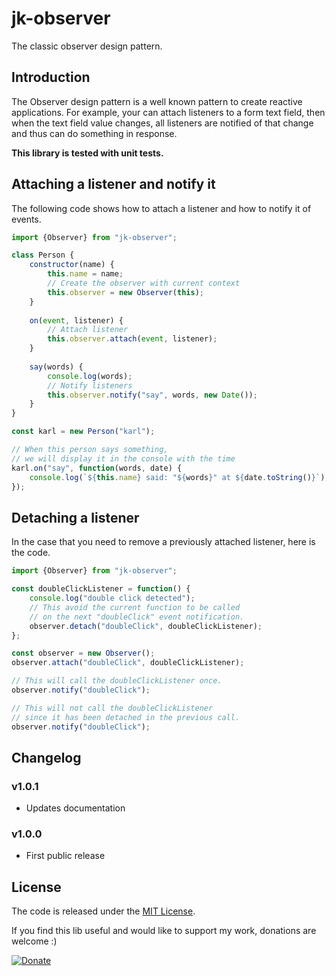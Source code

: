 # jk-observer

The classic observer design pattern.

## Introduction

The Observer design pattern is a well known pattern to create reactive applications.
For example, your can attach listeners to a form text field, then when the text field value changes, all listeners are notified of that change and thus can do something in response. 

**This library is tested with unit tests.**

## Attaching a listener and notify it

The following code shows how to attach a listener and how to notify it of events.

```js
import {Observer} from "jk-observer";

class Person {
    constructor(name) {
        this.name = name;
        // Create the observer with current context
        this.observer = new Observer(this);
    }
    
    on(event, listener) {
        // Attach listener
        this.observer.attach(event, listener);
    }
    
    say(words) {
        console.log(words);
        // Notify listeners
        this.observer.notify("say", words, new Date());
    }
}

const karl = new Person("karl");

// When this person says something,
// we will display it in the console with the time
karl.on("say", function(words, date) {
    console.log(`${this.name} said: "${words}" at ${date.toString()}`);
});
```

## Detaching a listener

In the case that you need to remove a previously attached listener, here is the code.

```js
import {Observer} from "jk-observer";

const doubleClickListener = function() {
    console.log("double click detected");
    // This avoid the current function to be called
    // on the next "doubleClick" event notification.
    observer.detach("doubleClick", doubleClickListener);
};

const observer = new Observer();
observer.attach("doubleClick", doubleClickListener);

// This will call the doubleClickListener once.
observer.notify("doubleClick");

// This will not call the doubleClickListener
// since it has been detached in the previous call.
observer.notify("doubleClick");
```

## Changelog

### v1.0.1
- Updates documentation

### v1.0.0
- First public release

## License

The code is released under the [MIT License](http://www.opensource.org/licenses/MIT).

If you find this lib useful and would like to support my work, donations are welcome :)

[![Donate](https://img.shields.io/badge/Donate-PayPal-green.svg)](https://www.paypal.com/cgi-bin/webscr?cmd=_s-xclick&hosted_button_id=SS78MUMW8AH4N)
